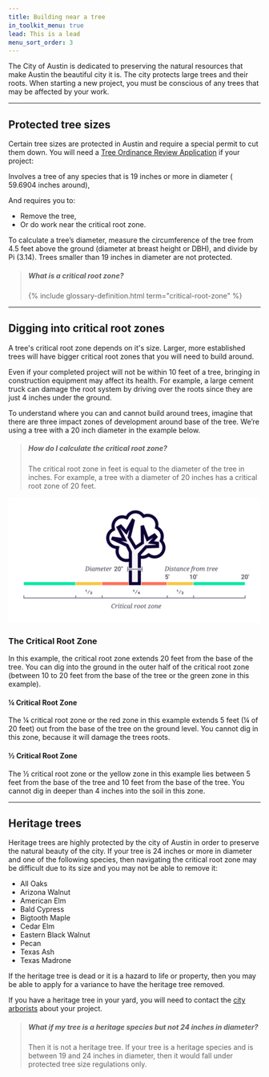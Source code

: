```yaml
---
title: Building near a tree
in_toolkit_menu: true
lead: This is a lead
menu_sort_order: 3
---
```



The City of Austin is dedicated to preserving the natural resources that make Austin the beautiful city it is. The city protects large trees and their roots. When starting a new project, you must be conscious of any trees that may be affected by your work.&nbsp;

---

## Protected tree sizes

Certain tree sizes are protected in Austin and require a special permit to cut them down. You will need a [Tree Ordinance Review Application](http://www.austintexas.gov/sites/default/files/files/Planning/Applications_Forms/tree_permit.pdf) if your project:

Involves a tree of any species that is 19 inches or more in diameter ( 59.6904 inches around),

And requires you to:

* Remove the tree,
* Or do work near the critical root zone.

To calculate a tree’s diameter, measure the circumference of the tree from 4.5 feet above the ground (diameter at breast height or DBH), and divide by Pi (3.14). Trees smaller than 19 inches in diameter are not protected.

> ##### What is a critical root zone?
>
> {% include glossary-definition.html term="critical-root-zone" %}

---

## Digging into critical root zones

A tree's critical root zone depends on it's size. Larger, more established trees will have bigger critical root zones that you will need to build around.

Even if your completed project will not be within 10 feet of a tree, bringing in construction equipment may affect its health. For example, a large cement truck can damage the root system by driving over the roots since they are just 4 inches under the ground.

To understand where you can and cannot build around trees, imagine that there are three impact zones of development around base of the tree. We’re using a tree with a 20 inch diameter in the example below.

> ##### How do I calculate the critical root zone?
>
> The critical root zone in feet is equal to the diameter of the tree in inches. For example, a tree with a diameter of 20 inches has a critical root zone of 20 feet.

![](/assets/img/diagrams/critical-root-zone.svg)

### The Critical Root Zone

In this example, the critical root zone extends 20 feet from the base of the tree. You can dig into the ground in the outer half of the critical root zone (between 10 to 20 feet from the base of the tree or the green zone in this example).

#### ¼ Critical Root Zone&nbsp;

The ¼ critical root zone or the red zone in this example extends 5 feet (¼ of 20 feet) out from the base of the tree on the ground level. You cannot dig in this zone, because it will damage the trees roots.

#### ½ Critical Root Zone

The ½ critical root zone or the yellow zone in this example lies between 5 feet from the base of the tree and 10 feet from the base of the tree. You cannot dig in deeper than 4 inches into the soil in this zone.

---

## Heritage trees

Heritage trees are highly protected by the city of Austin in order to preserve the natural beauty of the city. If your tree is 24 inches or more in diameter and one of the following species, then navigating the critical root zone may be difficult due to its size and you may not be able to remove it:

* All Oaks
* Arizona Walnut
* American Elm
* Bald Cypress
* Bigtooth Maple
* Cedar Elm
* Eastern Black Walnut
* Pecan
* Texas Ash
* Texas Madrone

If the heritage tree is dead or it is a hazard to life or property, then you may be able to apply for a variance to have the heritage tree removed.

If you have a heritage tree in your yard, you will need to contact the [city arborists](/contact/#community-trees) about your project.&nbsp;

> ##### What if my tree is a heritage species but not 24 inches in diameter?
>
> Then it is not a heritage tree. If your tree is a heritage species and is between 19 and 24 inches in diameter, then it would fall under protected tree size regulations only.
